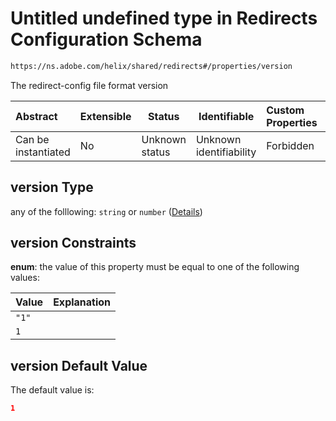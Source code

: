 # Untitled undefined type in Redirects Configuration Schema

```txt
https://ns.adobe.com/helix/shared/redirects#/properties/version
```

The redirect-config file format version


| Abstract            | Extensible | Status         | Identifiable            | Custom Properties | Additional Properties | Access Restrictions | Defined In                                                              |
| :------------------ | ---------- | -------------- | ----------------------- | :---------------- | --------------------- | ------------------- | ----------------------------------------------------------------------- |
| Can be instantiated | No         | Unknown status | Unknown identifiability | Forbidden         | Allowed               | none                | [redirects.schema.json\*](redirects.schema.json "open original schema") |

## version Type

any of the folllowing: `string` or `number` ([Details](redirects-properties-version.md))

## version Constraints

**enum**: the value of this property must be equal to one of the following values:

| Value | Explanation |
| :---- | ----------- |
| `"1"` |             |
| `1`   |             |

## version Default Value

The default value is:

```json
1
```

